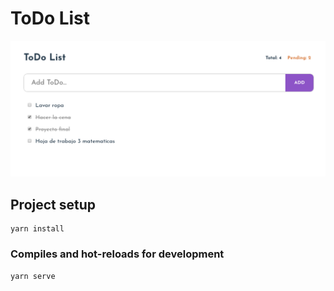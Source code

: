 # ToDo List

![ToDo List APP](./design/todoList.png)

## Project setup
```
yarn install
```

### Compiles and hot-reloads for development
```
yarn serve
```

